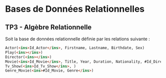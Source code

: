 # Bases de Données Relationnelles

## TP3 - Algèbre Relationnelle

Soit la base de données relationnelle définie par les relations suivante :

```Markdown
Actor(<ins>Id_Actor</ins>, Firstname, Lastname, Birthdate, Sex)
Play(<ins></ins>)
Director(<ins></ins>)
Movie(<ins>Id_Movie</ins>, Title, Year, Duration, Nationality, #Id_Director)
Tv_Show(<ins>Id_Tv_Show</ins>, )
Genre_Movie(<ins>#Id_Movie, Genre</ins>)
```
